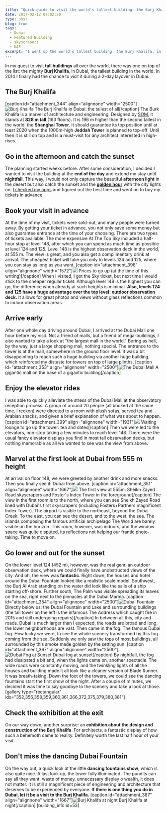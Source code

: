 ```yaml
---
title: "Quick guide to visit the world's tallest building: the Burj Khalifa in Dubai"
date: 2017-02-12 08:02:50
type: post
blog: true
tags:
  - Dubai
  - Featured Building
  - skyscrapers
  - UAE
excerpt: "I went up the world's tallest building: the Burj Khalifa, in Dubai. Here is a collection of little tips to help you plan your visit."
---
```


In my quest to visit **tall buildings** all over the world, there was one on top of the list: the mighty **Burj Khalifa**, in Dubai, the tallest building in the world. In 2014 I finally had the chance to visit it during a 2-day layover in Dubai.

## The Burj Khalifa

\[caption id="attachment_344" align="alignnone" width="2500"\]![Burj Khalifa](http://theforeignarchitect.com/wp-content/uploads/2017/03/Burj-Khalifa-Dubai-1.jpg) The Burj Khalifa in Dubai: the tallest of all\[/caption\] The Burk Khalifa is a marvel of architecture and engineering. Designed by [SOM](http://www.som.com/), it stands at **828 m tall** (163 floors). It is 196 m higher than the second tallest in the world, the **Shanghai Tower**. It should guarantee its top position until at least 2020 when the 1000m-high **Jeddah Tower** is planned to top-off. Until then it is still on top and is a must-visit for any architect interested in high-rises.

## Go in the afternoon and catch the sunset

The planning started weeks before. After some consideration, I decided I wanted to visit the building at the **end of the day** and extend my stay until **nightfall**. This way, I would not only capture the beautiful **afternoon light** in the desert but also catch the sunset and the [**golden hour**](http://theforeignarchitect.com/the-magic-hours-that-will-make-your-photography-shine/) with the city lights on. [I checked my apps](http://theforeignarchitect.com/must-have-app-to-help-you-schedule-your-photography/) and figured out the best time and went on to buy my tickets in advance.

## Book your visit in advance

At the time of my visit, tickets were sold-out, and many people were turned away. By getting your ticket in advance, you not only save some money but also guarantee entrance at the time of your choosing. There are two types of tickets available. The more expensive At The Top Sky included a half-hour stop at level 148, after which you can spend as much time as possible at level 124 and 125. Level 148 is the highest observation deck in the world, at 555 m. The view is great, and you also get a complimentary drink at arrival. The cheapest ticket will take you only to levels 124 and 125, where you can stay as long as you want. \[caption id="attachment_398" align="alignnone" width="1572"\]![](http://theforeignarchitect.com/wp-content/uploads/2017/03/Screen-Shot-2017-03-12-at-11.07.16.png) Prices to go up (at the time of this writing)\[/caption\] When I visited, I got the Sky ticket, but next time I would stick to the cheaper regular ticket. Although level 148 is the highest you can go, the difference when already at such heights is minimal. **Also, levels 124 and 125 have a huge advantage over the top level: outdoor observation deck.** It allows for great photos and views without glass reflections common to indoor observation areas.

## Arrive early

After one whole day driving around Dubai, I arrived at the Dubai Mall one hour before my visit. Not a friend of malls, but a friend of mega-buildings, I also wanted to take a look at "the largest mall in the world." Boring as hell, by the way, just a large shopping mall, nothing special. The entrance to the tower is at the mall, somewhere in the ground floor level. It was a bit disappointing to reach such a huge building via another huge building, which reinforced my distaste for towers on top of large plinths. \[caption id="attachment_353" align="alignnone" width="2500"\]![The Dubai Mall](http://theforeignarchitect.com/wp-content/uploads/2017/03/Burj-Khalifa-Dubai-11.jpg) A gigantic mall on the base of a gigantic building\[/caption\]

## Enjoy the elevator rides

I was able to quickly alleviate the stress of the Dubai Mall at the observatory reception process. A group of around 20 people (all booked at the same time, I reckon) were directed to a room with plush sofas, served tea and Arabian snacks, and given a brief explanation of what was about to happen. \[caption id="attachment_399" align="alignnone" width="1931"\]![](http://theforeignarchitect.com/wp-content/uploads/2017/02/IMG_2711.jpg) Waiting lounge to go up the tower: tea and dates\[/caption\] Then we were led to the elevators, non-stop taking a few minutes to reach level 148. There were the usual fancy elevator displays you find in most tall observation decks, but nothing memorable as all we wanted to see was the view from above.

## Marvel at the first look at Dubai from 555 m height

At arrival on floor 148, we were greeted by another drink and more snacks. Then you finally see it: Dubai from above. \[caption id="attachment_351" align="alignnone" width="1667"\]![](http://theforeignarchitect.com/wp-content/uploads/2017/03/Burj-Khalifa-Dubai-9.jpg) The first view at 555m: Sheikh Zayed Road skyscrapers and Foster's Index Tower in the foreground\[/caption\] The view in the first room is to the north, where you can see Sheikh Zayed Road lined with Dubai's first skyscrapers (including Fosters+Partners magnificent Index Tower). The airport is visible to the northeast, beyond the Dubai Creek. To the east, you can see the desert, and to the west, the sea. The islands composing the famous artificial archipelago The World are barely visible on the horizon. This room, however, was indoors, and the window space was quite disputed, its reflections not helping our frantic photo-taking. Time to move on.

## Go lower and out for the sunset

On the lower level 124 (452 m), however, was the real gem: an outdoor observation deck, where we could finally have unobstructed views of the city. And oh, the view was **fantastic**. Right down, the houses and hotel around the Dubai Fountain looked like a realistic scale model. Southwest, the Burj Al Arab standing on the water did look like the sails of a ship starting off-shore. Further south, The Palm was visible spreading its leaves on the sea, right next to the pinnacles at the Dubai Marina. \[caption id="attachment_354" align="alignnone" width="2500"\]![Dubai Fountain](http://theforeignarchitect.com/wp-content/uploads/2017/03/Burj-Khalifa-Dubai-12.jpg) Directly below us: the Dubai Fountain and Lake and surrounding buildings (the tall tower on the left is the infamous The Address which caught fire in 2015 and still undergoing repairs)\[/caption\] In between all this, city and roads. Dubai is much larger than I expected, the roads are broad and long, the lower neighborhoods are vast. Then came in the fog. The famous Dubai fog. How lucky we were, to see the whole scenery transformed by this fog coming from the sea. Suddenly we only saw the tops of most buildings, all surrounded by this smoke made golden by the setting sun. \[caption id="attachment_367" align="alignnone" width="2500"\]![Dubai Fog at Sunset](http://theforeignarchitect.com/wp-content/uploads/2017/03/Burj-Khalifa-Dubai-25.jpg) Dubai fog at sunset\[/caption\] By nightfall, the fog had dissipated a bit and, when the lights came on, another spectacle. The wide roads were constantly moving, and the twinkling lights of all the houses and building made it all look like a cleaner version of Blade Runner. It was breath-taking. Down the foot of the towers, we could see the dancing fountains start the first show of the night. After a couple of minutes, we decided it was time to say goodbye to the scenery and take a look at those. \[gallery type="rectangular" ids="352,356,358,359,360,361,366,372,375,379,380,381"\]

## Check the exhibition at the exit

On our way down, another surprise: an **exhibition about the design and construction of the Burj Khalifa**. For architects, a fantastic display of how such a behemoth came to reality. Definitely worth the last half hour of your visit.

## Don't miss the dancing Dubai Fountain

On the way out, a quick look at the little **dancing fountains show**, which is also quite nice. A last look up, the tower fully illuminated. The pundits can say all they want, waste of money, unnecessary display o wealth, it does not matter. It is still a magnificent piece of engineering and architecture that deserves to be experienced by everyone. **If there is one thing you do in Dubai, let it be a visit to the Burj Khalifa.** \[caption id="attachment_387" align="alignnone" width="1667"\]![Burj Khalifa at night](http://theforeignarchitect.com/wp-content/uploads/2017/03/Burj-Khalifa-Dubai-44.jpg) Burj Khalifa at night\[/caption\] \[building_info id=53\]
